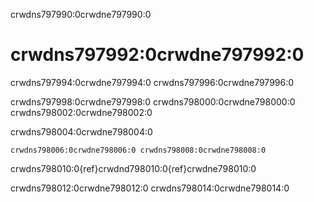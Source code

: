 crwdns797990:0crwdne797990:0
# crwdns797992:0crwdne797992:0

crwdns797994:0crwdne797994:0 crwdns797996:0crwdne797996:0

crwdns797998:0crwdne797998:0 crwdns798000:0crwdne798000:0 crwdns798002:0crwdne798002:0

crwdns798004:0crwdne798004:0

```{figure} ../figures/coworking.png
crwdns798006:0crwdne798006:0 crwdns798008:0crwdne798008:0
```

crwdns798010:0{ref}crwdnd798010:0{ref}crwdne798010:0

crwdns798012:0crwdne798012:0 crwdns798014:0crwdne798014:0
